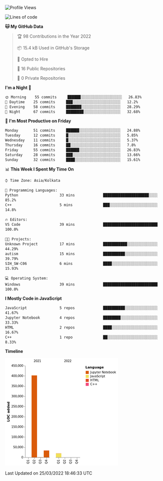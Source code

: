 <!--START_SECTION:waka-->
![Profile Views](http://img.shields.io/badge/Profile%20Views-0-blue)

![Lines of code](https://img.shields.io/badge/From%20Hello%20World%20I%27ve%20Written-457%20Thousand%20lines%20of%20code-blue)

**🐱 My GitHub Data** 

> 🏆 98 Contributions in the Year 2022
 > 
> 📦 15.4 kB Used in GitHub's Storage 
 > 
> 💼 Opted to Hire
 > 
> 📜 16 Public Repositories 
 > 
> 🔑 0 Private Repositories  
 > 
**I'm a Night 🦉** 

```text
🌞 Morning    55 commits     ██████░░░░░░░░░░░░░░░░░░░   26.83% 
🌆 Daytime    25 commits     ███░░░░░░░░░░░░░░░░░░░░░░   12.2% 
🌃 Evening    58 commits     ███████░░░░░░░░░░░░░░░░░░   28.29% 
🌙 Night      67 commits     ████████░░░░░░░░░░░░░░░░░   32.68%

```
📅 **I'm Most Productive on Friday** 

```text
Monday       51 commits     ██████░░░░░░░░░░░░░░░░░░░   24.88% 
Tuesday      12 commits     █░░░░░░░░░░░░░░░░░░░░░░░░   5.85% 
Wednesday    11 commits     █░░░░░░░░░░░░░░░░░░░░░░░░   5.37% 
Thursday     16 commits     ██░░░░░░░░░░░░░░░░░░░░░░░   7.8% 
Friday       55 commits     ██████░░░░░░░░░░░░░░░░░░░   26.83% 
Saturday     28 commits     ███░░░░░░░░░░░░░░░░░░░░░░   13.66% 
Sunday       32 commits     ████░░░░░░░░░░░░░░░░░░░░░   15.61%

```


📊 **This Week I Spent My Time On** 

```text
⌚︎ Time Zone: Asia/Kolkata

💬 Programming Languages: 
Python                   33 mins             █████████████████████░░░░   85.2% 
C++                      5 mins              ███░░░░░░░░░░░░░░░░░░░░░░   14.8%

🔥 Editors: 
VS Code                  39 mins             █████████████████████████   100.0%

🐱‍💻 Projects: 
Unknown Project          17 mins             ███████████░░░░░░░░░░░░░░   44.29% 
autism                   15 mins             ██████████░░░░░░░░░░░░░░░   39.79% 
SIH_SW-C06               6 mins              ████░░░░░░░░░░░░░░░░░░░░░   15.93%

💻 Operating System: 
Windows                  39 mins             █████████████████████████   100.0%

```

**I Mostly Code in JavaScript** 

```text
JavaScript               5 repos             ██████████░░░░░░░░░░░░░░░   41.67% 
Jupyter Notebook         4 repos             ████████░░░░░░░░░░░░░░░░░   33.33% 
HTML                     2 repos             ████░░░░░░░░░░░░░░░░░░░░░   16.67% 
C++                      1 repo              ██░░░░░░░░░░░░░░░░░░░░░░░   8.33%

```


**Timeline**

![Chart not found](https://raw.githubusercontent.com/ThejaswinS/ThejaswinS/main/charts/bar_graph.png) 


 Last Updated on 25/03/2022 18:46:33 UTC
<!--END_SECTION:waka-->





